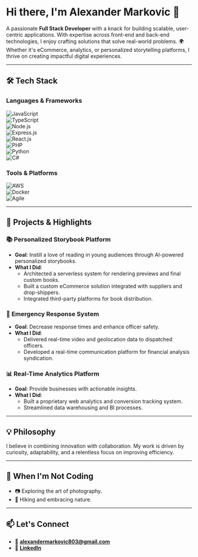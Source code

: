 # Hi there, I'm Alexander Markovic 👋  

A passionate **Full Stack Developer** with a knack for building scalable, user-centric applications. With expertise across front-end and back-end technologies, I enjoy crafting solutions that solve real-world problems. 🌍 Whether it's eCommerce, analytics, or personalized storytelling platforms, I thrive on creating impactful digital experiences.

---

## 🛠️ Tech Stack  

### Languages & Frameworks  
![JavaScript](https://img.shields.io/badge/JavaScript-F7DF1E?logo=javascript&logoColor=black&style=for-the-badge)  
![TypeScript](https://img.shields.io/badge/TypeScript-007ACC?logo=typescript&logoColor=white&style=for-the-badge)  
![Node.js](https://img.shields.io/badge/Node.js-339933?logo=node.js&logoColor=white&style=for-the-badge)  
![Express.js](https://img.shields.io/badge/Express.js-000000?logo=express&logoColor=white&style=for-the-badge)  
![React.js](https://img.shields.io/badge/React.js-61DAFB?logo=react&logoColor=black&style=for-the-badge)  
![PHP](https://img.shields.io/badge/PHP-777BB4?logo=php&logoColor=white&style=for-the-badge)  
![Python](https://img.shields.io/badge/Python-3776AB?logo=python&logoColor=white&style=for-the-badge)  
![C#](https://img.shields.io/badge/C%23-239120?logo=csharp&logoColor=white&style=for-the-badge)  

### Tools & Platforms  
![AWS](https://img.shields.io/badge/AWS-232F3E?logo=amazon-aws&logoColor=white&style=for-the-badge)  
![Docker](https://img.shields.io/badge/Docker-2496ED?logo=docker&logoColor=white&style=for-the-badge)  
![Agile](https://img.shields.io/badge/Agile-0077B5?logo=agile&logoColor=white&style=for-the-badge)  

---

## 🚀 Projects & Highlights  

### 📚 **Personalized Storybook Platform**  
- **Goal**: Instill a love of reading in young audiences through AI-powered personalized storybooks.  
- **What I Did**:  
  - Architected a serverless system for rendering previews and final custom books.  
  - Built a custom eCommerce solution integrated with suppliers and drop-shippers.  
  - Integrated third-party platforms for book distribution.  

### 🚓 **Emergency Response System**  
- **Goal**: Decrease response times and enhance officer safety.  
- **What I Did**:  
  - Delivered real-time video and geolocation data to dispatched officers.  
  - Developed a real-time communication platform for financial analysis syndication.  

### 📊 **Real-Time Analytics Platform**  
- **Goal**: Provide businesses with actionable insights.  
- **What I Did**:  
  - Built a proprietary web analytics and conversion tracking system.  
  - Streamlined data warehousing and BI processes.  

---

## 💡 Philosophy  

I believe in combining innovation with collaboration. My work is driven by curiosity, adaptability, and a relentless focus on improving efficiency.  

---

## 🌱 When I'm Not Coding  

- 📷 Exploring the art of photography.  
- 🥾 Hiking and embracing nature.  

---

## 📫 Let's Connect  

- 📧 **[alexandermarkovic803@gmail.com](mailto:alexandermarkovic803@gmail.com)**  
- 💼 **[LinkedIn](https://www.linkedin.com/in/alexander-markovic-744891243/)**  
